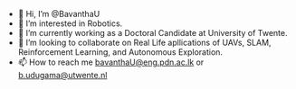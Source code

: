- 👋 Hi, I’m @BavanthaU
- 👀 I’m interested in Robotics.
- 🌱 I’m currently working as a Doctoral Candidate at University of Twente.
- 💞️ I’m looking to collaborate on Real Life apllications of UAVs, SLAM, Reinforcement Learning, and Autonomous Exploration. 
- 📫 How to reach me bavanthaU@eng.pdn.ac.lk or b.udugama@utwente.nl

<!---
BavanthaU/BavanthaU is a ✨ special ✨ repository because its `README.md` (this file) appears on your GitHub profile.
You can click the Preview link to take a look at your changes.
--->
